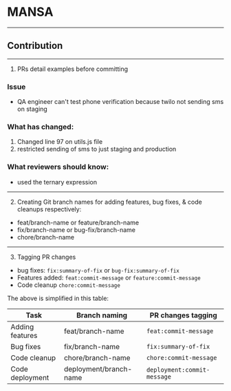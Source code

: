 # MANSA

---

## Contribution

---

1. PRs detail examples before committing


### Issue
* QA engineer can't test phone verification because twilo not sending sms on staging

### What has changed:
1. Changed line 97 on utils.js file
2. restricted sending of sms to just staging and production

### What reviewers should know:
* used the ternary expression


---

2. Creating Git branch names for adding features, bug fixes, & code cleanups respectively:

- feat/branch-name or feature/branch-name
- fix/branch-name or bug-fix/branch-name    
- chore/branch-name

---

3. Tagging PR changes

- bug fixes: `fix:summary-of-fix` or `bug-fix:summary-of-fix`
- Features added: `feat:commit-message` or `feature:commit-message`
- Code cleanup `chore:commit-message`


The above is simplified in this table:

| Task            | Branch naming     | PR changes tagging     |
| --------------- | ----------------- | ---------------------- |
| Adding features | feat/branch-name  | `feat:commit-message`  |
| Bug fixes       | fix/branch-name   | `fix:summary-of-fix`   |
| Code cleanup    | chore/branch-name | `chore:commit-message` |
| Code deployment    | deployment/branch-name | `deployment:commit-message` |
